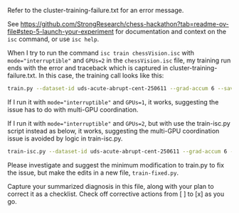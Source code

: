 Refer to the cluster-training-failure.txt for an error message.

See https://github.com/StrongResearch/chess-hackathon?tab=readme-ov-file#step-5-launch-your-experiment for documentation and context on the `isc` command, or use `isc help`. 

When I try to run the command `isc train chessVision.isc` with `mode="interruptible"` and `GPUs=2` in the `chessVision.isc` file, my training run ends with the error and traceback which is captured in cluster-training-failure.txt. In this case, the training call looks like this:

```bash torchrun --nnodes=$NNODES --nproc-per-node=$N_PROC --master_addr=$MASTER_ADDR --master_port=$MASTER_PORT --node_rank=$RANK 
train.py --dataset-id uds-acute-abrupt-cent-250611 --grad-accum 6 --save-steps 50 --model-config model_config.yaml'''
```

If I run it with `mode="interruptible"` and `GPUs=1`, it works, suggesting the issue has to do with multi-GPU coordination.


If I run it with `mode="interruptible"` and `GPUs=2`, but with use the train-isc.py script instead as below, it works, suggesting the multi-GPU coordination issue is avoided by logic in train-isc.py.


```bash torchrun --nnodes=$NNODES --nproc-per-node=$N_PROC --master_addr=$MASTER_ADDR --master_port=$MASTER_PORT --node_rank=$RANK 
train-isc.py --dataset-id uds-acute-abrupt-cent-250611 --grad-accum 6 --save-steps 50 --model-config model_config.yaml'''
```

Please investigate and suggest the minimum modification to train.py to fix the issue, but make the edits in a new file, `train-fixed.py`.

Capture your summarized diagnosis in this file, along with your plan to correct it as a checklist. Check off corrective actions from [ ] to [x] as you go.